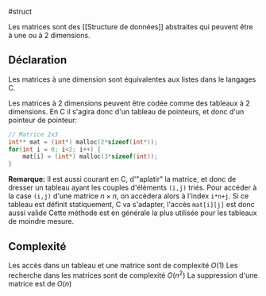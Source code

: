 #struct

Les matrices sont des [[Structure de données]] abstraites qui peuvent être à une ou à 2 dimensions.

## Déclaration
Les matrices à une dimension sont équivalentes aux listes dans le langages C.

Les matrices à 2 dimensions peuvent être codée comme des tableaux à 2 dimensions. En C il s'agira donc d'un tableau de pointeurs, et donc d'un pointeur de pointeur:

```c
// Matrice 2x3
int** mat = (int*) malloc(2*sizeof(int*));
for(int i = 0; i<2; i++) {
	mat[i] = (int*) malloc(3*sizeof(int));
}
```

**Remarque:** Il est aussi courant en C, d'"aplatir" la matrice, et donc de dresser un tableau ayant les couples d'éléments `(i,j)` triés.
Pour accéder à la case `(i,j)` d'une matrice $n\times n$, on accèdera alors à l'index `i*n+j`. Si ce tableau est définit statiquement, C va s'adapter, l'accès `mat[i][j]` est donc aussi valide
Cette méthode est en générale la plus utilisée pour les tableaux de moindre mesure.

## Complexité

Les accès dans un tableau et une matrice sont de complexité $O(1)$
Les recherche dans les matrices sont de complexité $O(n^2)$
La suppression d'une matrice est de $O(n)$ 